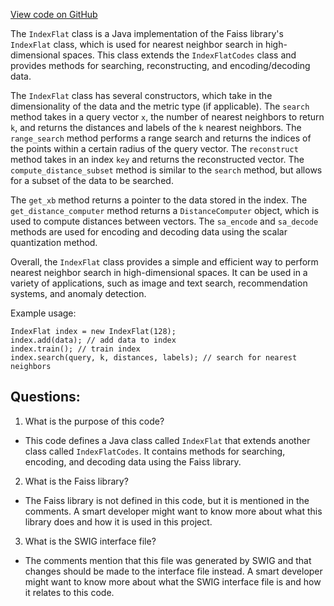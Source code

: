 [View code on GitHub](https://github.com/misbahsy/the-algorithm/ann/src/main/java/com/twitter/ann/faiss/swig/IndexFlat.java)

The `IndexFlat` class is a Java implementation of the Faiss library's `IndexFlat` class, which is used for nearest neighbor search in high-dimensional spaces. This class extends the `IndexFlatCodes` class and provides methods for searching, reconstructing, and encoding/decoding data. 

The `IndexFlat` class has several constructors, which take in the dimensionality of the data and the metric type (if applicable). The `search` method takes in a query vector `x`, the number of nearest neighbors to return `k`, and returns the distances and labels of the `k` nearest neighbors. The `range_search` method performs a range search and returns the indices of the points within a certain radius of the query vector. The `reconstruct` method takes in an index `key` and returns the reconstructed vector. The `compute_distance_subset` method is similar to the `search` method, but allows for a subset of the data to be searched. 

The `get_xb` method returns a pointer to the data stored in the index. The `get_distance_computer` method returns a `DistanceComputer` object, which is used to compute distances between vectors. The `sa_encode` and `sa_decode` methods are used for encoding and decoding data using the scalar quantization method. 

Overall, the `IndexFlat` class provides a simple and efficient way to perform nearest neighbor search in high-dimensional spaces. It can be used in a variety of applications, such as image and text search, recommendation systems, and anomaly detection. 

Example usage:

```
IndexFlat index = new IndexFlat(128);
index.add(data); // add data to index
index.train(); // train index
index.search(query, k, distances, labels); // search for nearest neighbors
```
## Questions: 
 1. What is the purpose of this code?
- This code defines a Java class called `IndexFlat` that extends another class called `IndexFlatCodes`. It contains methods for searching, encoding, and decoding data using the Faiss library.

2. What is the Faiss library?
- The Faiss library is not defined in this code, but it is mentioned in the comments. A smart developer might want to know more about what this library does and how it is used in this project.

3. What is the SWIG interface file?
- The comments mention that this file was generated by SWIG and that changes should be made to the interface file instead. A smart developer might want to know more about what the SWIG interface file is and how it relates to this code.